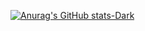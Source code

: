 [![Anurag's GitHub stats-Dark](https://github-readme-stats.vercel.app/api?username=0X30786A6F756A6F75&show_icons=true&theme=dark#gh-dark-mode-only)](https://github.com/anuraghazra/github-readme-stats#gh-dark-mode-only)
